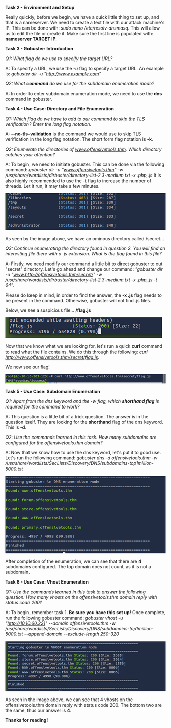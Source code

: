 **Task 2 - Environment and Setup**

Really quickly, before we begin, we have a quick little thing to set up, and that is a nameserver. We need to create a text file with our attack machine's IP. This can be done with: *sudo nano /etc/resolv-dnsmasq*. This will allow us to edit the file or create it. Make sure the first line is populated with: **nameserver TARGET IP**. 

**Task 3 - Gobuster: Introduction**

*Q1: What flag do we use to specify the target URL?*

A: To specify a URL, we use the *-u* flag to specify a target URL. An example is: *gobuster dir -u "http://www.example.com"*

*Q2: What **command** do we use for the subdomain enumeration mode?*

A: In order to enter subdomain enumeration mode, we need to use the **dns** command in gobuster.

**Task 4 - Use Case: Directory and File Enumeration**

*Q1: Which flag do we have to add to our command to skip the TLS verification? Enter the long flag notation.*

A: **--no-tls-validation** is the command we would use to skip TLS verification in the long flag notation. The short form flag notation is **-k**.

*Q2: Enumerate the directories of www.offensivetools.thm. Which directory catches your attention?*

A: To begin, we need to initiate gobuster. This can be done via the following command: *gobuster dir -u "www.offensivetools.thm" -w /usr/share/wordlists/dirbuster/directory-list-2.3-medium.txt -x .php,.js* It is also highly recommended to use the -t flag to increase the number of threads. Let it run, it may take a few minutes.

![alt text](Images/gobuster-fig1.png)

As seen by the image above, we have an ominous directory called /secret... 

*Q3: Continue enumerating the directory found in question 2. You will find an interesting file there with a .js extension. What is the flag found in this file?*

A: Firstly, we need modify our command a little bit to direct gobuster to out "secret" directory. Let's go ahead and change our command: *"gobuster dir -u "www.http://offensivetools.thm/secret/" -w /usr/share/wordlists/dirbuster/directory-list-2.3-medium.txt -x .php,.js -t 64"*.

Please do keep in mind, in order to find the answer, the **-x .js** flag needs to be present in the command. Otherwise, gobuster will not find .js files.

Below, we see a suspicious file... **/flag.js**

![alt text](Images/gobuster-fig2.png)

Now that we know what we are looking for, let's run a quick **curl** command to read what the file contains. We do this through the following:
*curl http://www.offensivetools.thm/secret/flag.js*.

We now see our flag! 

![alt text](Images/gobuster-fig3.png)

**Task 5 - Use Case: Subdomain Enumeration**

*Q1: Apart from the dns keyword and the -w flag, which **shorthand flag** is required for the command to work?*

A: This question is a little bit of a trick question. The answer is in the question itself. They are looking for the **shorthand** flag of the dns keyword. This is **-d**.

*Q2: Use the commands learned in this task. How many subdomains are configured for the offensivetools.thm domain?*

A: Now that we know how to use the dns keyword, let's put it to good use.
Let's run the following command:
*gobuster dns -d offensivetools.thm -w /usr/share/wordlists/SecLists/Discovery/DNS/subdomains-top1million-5000.txt*

![alt text](Images/gobuster-fig4.png)

After completion of the enumeration, we can see that there are **4** subdomains configured. The top domain does not count, as it is not a subdomain.

**Task 6 - Use Case: Vhost Enumeration**

*Q1: Use the commands learned in this task to answer the following question: How many vhosts on the offensivetools.thm domain reply with status code 200?*

A: To begin, remember task 1. **Be sure you have this set up!** Once complete, run the following gobuster command:
*gobuster vhost -u "http://10.10.60.221" --domain offensivetools.thm -w /usr/share/wordlists/SecLists/Discovery/DNS/subdomains-top1million-5000.txt --append-domain --exclude-length 250-320*

![alt text](Images/gobuster-fig5.png)


As seen in the image above, we can see that 4 vhosts on the offensivetools.thm domain reply with status code 200. The bottom two are the same, thus our answer is **4**.

**Thanks for reading!**